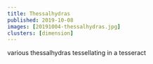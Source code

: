 ```yaml
---
title: Thessalhydras
published: 2019-10-08
images: [20191004-thessalhydras.jpg]
clusters: [dimension]
---
```


various thessalhydras tessellating in a tesseract
